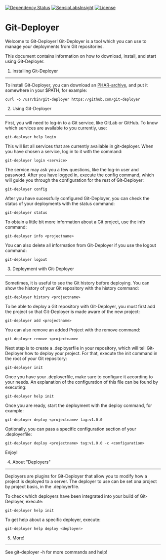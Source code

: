 [![Dependency Status](https://gemnasium.com/beniwtv/git-deployer.svg)](https://gemnasium.com/beniwtv/git-deployer)
[![SensioLabsInsight](https://insight.sensiolabs.com/projects/0d9a4c7c-d2c4-422a-ac23-19353e6021a1/mini.png)](https://insight.sensiolabs.com/projects/0d9a4c7c-d2c4-422a-ac23-19353e6021a1)
[![License](https://img.shields.io/github/license/beniwtv/git-deployer.svg)](https://img.shields.io/github/license/beniwtv/git-deployer.svg)

Git-Deployer
============

Welcome to Git-Deployer! Git-Deployer is a tool which you can use to manage
your deployments from Git repositories.

This document contains information on how to download, install, and start
using Git-Deployer.

1) Installing Git-Deployer
--------------------------

To install Git-Deployer, you can download an [PHAR-archive][1], and put it
somewhere in your $PATH, for example:

```
curl -o /usr/bin/git-deployer https://github.com/git-deployer
```

2) Using Git-Deployer
---------------------

First, you will need to log-in to a Git service, like GitLab or GitHub. To
know which services are available to you currently, use: 

```
git-deployer help login
```

This will list all services that are currently available in git-deployer. When
you have chosen a service, log in to it with the command:

```
git-deployer login <service>
```

The service may ask you a few questions, like the log-in user and password.
After you have logged in, execute the config command, which will guide you through
the configuration for the rest of Git-Deployer:

```
git-deployer config
```

After you have sucessfully configured Git-Deployer, you can check the status of your
deployments with the status command:

```
git-deployer status
```

To obtain a little bit more information about a Git project, use the info command:

```
git-deployer info <projectname>
```

You can also delete all information from Git-Deployer if you use the logout command:

```
git-deployer logout
```

3) Deployment with Git-Deployer
--------------------------------

Sometimes, it is useful to see the Git history before deploying. You can show the history
of your Git repository with the history command:

```
git-deployer history <projectname>
```

To be able to deploy a Git repository with Git-Deployer, you must first add the project
so that Git-Deployer is made aware of the new project:

```
git-deployer add <projectname>
```

You can also remove an added Project with the remove command:

```
git-deployer remove <projectname>
```

Next step is to create a .deployerfile in your repository, which will tell Git-Deployer
how to deploy your project. For that, execute the init command in the root of your Git repository:

```
git-deployer init
```

Once you have your .deployerfile, make sure to configure it according to your needs.
An explanation of the configuration of this file can be found by executing:

```
git-deployer help init
```

Once you are ready, start the deployment with the deploy command, for example:

```
git-deployer deploy <projectname> tag:v1.0.0
```

Optionally, you can pass a specific configuration section of your .deployerfile:

```
git-deployer deploy <projectname> tag:v1.0.0 -c <configuration>
```

Enjoy!

4) About "Deployers"
--------------------

Deployers are plugins for Git-Deployer that allow you to modify how a project is deployed
to a server. The deployer to use can be set ona project by project basis, in the .deployerfile.

To check which deployers have been integrated into your build of Git-Deployer, execute:

```
git-deployer help init
```

To get help about a specific deployer, execute:

```
git-deployer help deploy <deployer>
```

5) More!
--------

See git-deployer -h for more commands and help!

[1]: https://github.com/git-deployer
